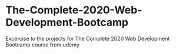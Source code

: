 # The-Complete-2020-Web-Development-Bootcamp
Excercise to the projects for The Complete 2020 Web Development Bootcamp course from udemy.
